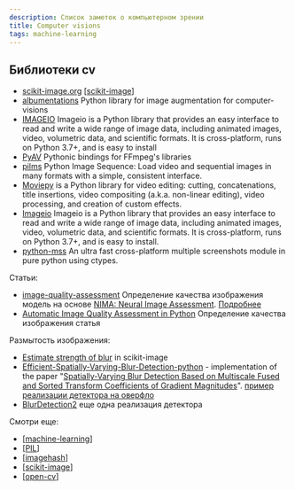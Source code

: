 ```yaml
---
description: Список заметок о компьютерном зрении
title: Computer visions
tags: machine-learning
---
```

## Библиотеки cv

- [scikit-image.org](https://scikit-image.org/) [[scikit-image]]
- [albumentations](https://github.com/albumentations-team/albumentations) Python library for image augmentation for computer-visions
- [IMAGEIO](https://github.com/imageio/imageio) Imageio is a Python library that provides an easy interface to read and write a wide range of image data, including animated images, video, volumetric data, and scientific formats. It is cross-platform, runs on Python 3.7+, and is easy to install
- [PyAV](https://github.com/PyAV-Org/PyAV) Pythonic bindings for FFmpeg's libraries
- [pilms](https://github.com/soft-matter/pims) Python Image Sequence: Load video and sequential images in many formats with a simple, consistent interface.
- [Moviepy](https://zulko.github.io/moviepy/) is a Python library for video editing: cutting, concatenations, title insertions, video compositing (a.k.a. non-linear editing), video processing, and creation of custom effects.
- [Imageio](https://imageio.readthedocs.io/en/stable/) Imageio is a Python library that provides an easy interface to read and write a wide range of image data, including animated images, video, volumetric data, and scientific formats. It is cross-platform, runs on Python 3.7+, and is easy to install.
- [python-mss](https://python-mss.readthedocs.io/) An ultra fast cross-platform multiple screenshots module in pure python using ctypes.

Статьи:

- [image-quality-assessment](https://github.com/idealo/image-quality-assessment) Определение качества изображения модель на основе [NIMA: Neural Image Assessment](https://arxiv.org/abs/1709.05424). [Подробнее](https://ai.googleblog.com/2017/12/introducing-nima-neural-image-assessment.html)
- [Automatic Image Quality Assessment in Python](https://towardsdatascience.com/automatic-image-quality-assessment-in-python-391a6be52c11) Определение качества изображения статья

Размытость изображения:

- [Estimate strength of blur](https://scikit-image.org/docs/stable/auto_examples/filters/plot_blur_effect.html#sphx-glr-auto-examples-filters-plot-blur-effect-py) in scikit-image
- [Efficient-Spatially-Varying-Blur-Detection-python](https://github.com/Utkarsh-Deshmukh/Spatially-Varying-Blur-Detection-python) - implementation of the paper "[Spatially-Varying Blur Detection Based on Multiscale Fused and Sorted Transform Coefficients of Gradient Magnitudes](https://arxiv.org/abs/1703.07478)". [пример реализации детектора на оверфло](https://stackoverflow.com/a/67712404/15966204)
- [BlurDetection2](https://github.com/WillBrennan/BlurDetection2) еще одна реализация детектора

Смотри еще:

- [[machine-learning]]
- [[PIL]]
- [[imagehash]]
- [[scikit-image]]
- [[open-cv]]

[//begin]: # "Autogenerated link references for markdown compatibility"
[scikit-image]: ../notes/scikit-image "Scikit-image"
[machine-learning]: machine-learning "Алгоритмы машинного обучения"
[PIL]: ../notes/PIL "Pillow - обработка изображений"
[imagehash]: ../notes/imagehash "imagehash - хеширование изображений"
[scikit-image]: ../notes/scikit-image "Scikit-image"
[open-cv]: ../notes/open-cv "Open-cv"
[//end]: # "Autogenerated link references"
[//begin]: # "Autogenerated link references for markdown compatibility"
[scikit-image]: ../notes/scikit-image "Scikit-image"
[machine-learning]: machine-learning "Алгоритмы машинного обучения"
[PIL]: ../notes/PIL "Pillow - обработка изображений"
[imagehash]: ../notes/imagehash "imagehash - хеширование изображений"
[scikit-image]: ../notes/scikit-image "Scikit-image"
[open-cv]: ../notes/open-cv "Open-cv"
[//end]: # "Autogenerated link references"